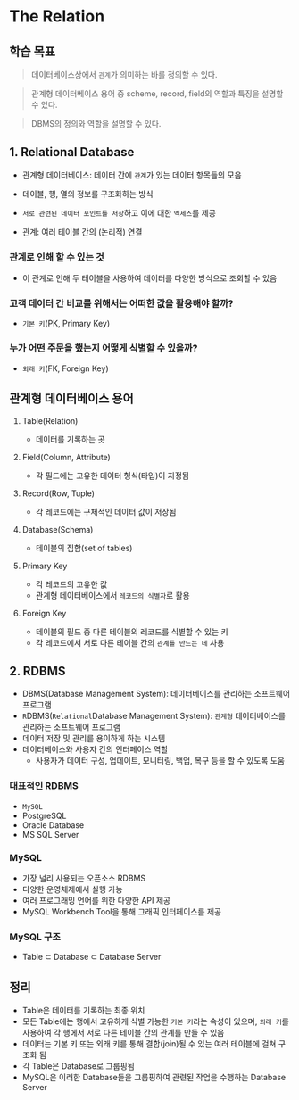 # The Relation

## 학습 목표

> 데이터베이스상에서 `관계`가 의미하는 바를 정의할 수 있다.

> 관계형 데이터베이스 용어 중 scheme, record, field의 역할과 특징을 설명할 수 있다.

> DBMS의 정의와 역할을 설명할 수 있다.

## 1. Relational Database
- 관계형 데이터베이스: 데이터 간에 `관계`가 있는 데이터 항목들의 모음
- 테이블, 행, 열의 정보를 구조화하는 방식
- `서로 관련된 데이터 포인트를 저장`하고 이에 대한 `엑세스`를 제공

- 관계: 여러 테이블 간의 (논리적) 연결

### 관계로 인해 할 수 있는 것
- 이 관계로 인해 두 테이블을 사용하여 데이터를 다양한 방식으로 조회할 수 있음

### 고객 데이터 간 비교를 위해서는 어떠한 값을 활용해야 할까?

- `기본 키`(PK, Primary Key)

### 누가 어떤 주문을 했는지 어떻게 식별할 수 있을까?

- `외래 키`(FK, Foreign Key)

## 관계형 데이터베이스 용어
1. Table(Relation)
    - 데이터를 기록하는 곳
2. Field(Column, Attribute)
    - 각 필드에는 고유한 데이터 형식(타입)이 지정됨
3. Record(Row, Tuple)
    - 각 레코드에는 구체적인 데이터 값이 저장됨

4. Database(Schema)
    - 테이블의 집합(set of tables)
5. Primary Key
    - 각 레코드의 고유한 값
    - 관계형 데이터베이스에서 `레코드의 식별자`로 활용
6. Foreign Key
    - 테이블의 필드 중 다른 테이블의 레코드를 식별할 수 있는 키
    - 각 레코드에서 서로 다른 테이블 간의 `관계를 만드는 데` 사용

## 2. RDBMS

- DBMS(Database Management System): 데이터베이스를 관리하는 소프트웨어 프로그램
- `R`DBMS(`Relational`Database Management System): `관계형` 데이터베이스를 관리하는 소프트웨어 프로그램
- 데이터 저장 및 관리를 용이하게 하는 시스템
- 데이터베이스와 사용자 간의 인터페이스 역할
    - 사용자가 데이터 구성, 업데이트, 모니터링, 백업, 복구 등을 할 수 있도록 도움

### 대표적인 RDBMS
- `MySQL`
- PostgreSQL
- Oracle Database
- MS SQL Server

### MySQL
- 가장 널리 사용되는 오픈소스 RDBMS
- 다양한 운영체제에서 실행 가능
- 여러 프로그래밍 언어를 위한 다양한 API 제공
- MySQL Workbench Tool을 통해 그래픽 인터페이스를 제공

### MySQL 구조
- Table ⊂ Database ⊂ Database Server

## 정리
- Table은 데이터를 기록하는 최종 위치
- 모든 Table에는 행에서 고유하게 식별 가능한 `기본 키`라는 속성이 있으며, `외래 키`를 사용하여 각 행에서 서로 다른 테이블 간의 관계를 만들 수 있음
- 데이터는 기본 키 또는 외래 키를 통해 결합(join)될 수 있는 여러 테이블에 걸쳐 구조화 됨
- 각 Table은 Database로 그룹핑됨
- MySQL은 이러한 Database들을 그룹핑하여 관련된 작업을 수행하는 Database Server